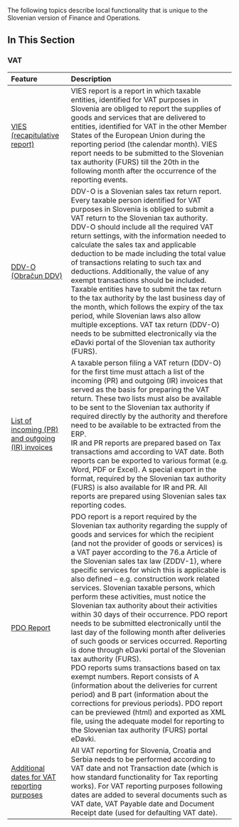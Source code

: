 The following topics describe local functionality that is unique to the Slovenian version of Finance and Operations.

## In This Section

### VAT

**Feature**|**Description**
:-|:-
[VIES (recapitulative report)](/Help/Core-Localization/Slovenian-Localization-Functionalities/VIES-\(recapitulative-report\))|VIES report is a report in which taxable entities, identified for VAT purposes in Slovenia are obliged to report the supplies of goods and services that are delivered to entities, identified for VAT in the other Member States of the European Union during the reporting period (the calendar month). VIES report needs to be submitted to the Slovenian tax authority (FURS) till the 20th in the following month after the occurrence of the reporting events.
[DDV-O (Obračun DDV)](/Help/Core-Localization/Slovenian-Localization-Functionalities/DDV-O-\(Obračun-DDV\))|DDV-O is a Slovenian sales tax return report. Every taxable person identified for VAT purposes in Slovenia is obliged to submit a VAT return to the Slovenian tax authority. DDV-O should include all the required VAT return settings, with the information needed to calculate the sales tax and applicable deduction to be made including the total value of transactions relating to such tax and deductions. Additionally, the value of any exempt transactions should be included. Taxable entities have to submit the tax return to the tax authority by the last business day of the month, which follows the expiry of the tax period, while Slovenian laws also allow multiple exceptions. VAT tax return (DDV-O) needs to be submitted electronically via the eDavki portal of the Slovenian tax authority (FURS).
[List of incoming (PR) and outgoing (IR) invoices](/Help/Core-Localization/Slovenian-Localization-Functionalities/List-of-incoming-\(PR\)-and-outgoing-\(IR\)-invoices)|A taxable person filing a VAT return (DDV-O) for the first time must attach a list of the incoming (PR) and outgoing (IR) invoices that served as the basis for preparing the VAT return. These two lists must also be available to be sent to the Slovenian tax authority if required directly by the authority and therefore need to be available to be extracted from the ERP. <br>IR and PR reports are prepared based on Tax transactions amd according to VAT date. Both reports can be exported to various format (e.g. Word, PDF or Excel). A special export in the format, required by the Slovenian tax authority (FURS) is also available for IR and PR. All reports are prepared using Slovenian sales tax reporting codes.
[PDO Report](/Help/Core-Localization/Slovenian-Localization-Functionalities/PDO-Report)|PDO report is a report required by the Slovenian tax authority regarding the supply of goods and services for which the recipient (and not the provider of goods or services) is a VAT payer according to the 76.a Article of the Slovenian sales tax law (ZDDV-1), where specific services for which this is applicable is also defined – e.g. construction work related services. Slovenian taxable persons, which perform these activities, must notice the Slovenian tax authority about their activities within 30 days of their occurrence. PDO report needs to be submitted electronically until the last day of the following month after deliveries of such goods or services occurred. Reporting is done through eDavki portal of the Slovenian tax authority (FURS).<br>PDO reports sums transactions based on tax exempt numbers. Report consists of A (information about the deliveries for current period) and B part (information about the corrections for previous periods). PDO report can be previewed (html) and exported as XML file, using the adequate model for reporting to the Slovenian tax authority (FURS) portal eDavki.
[Additional dates for VAT reporting purposes](/Help/Core-Localization/VAT/Additional-dates-for-VAT-reporting-purposes)|All VAT reporting for Slovenia, Croatia and Serbia needs to be performed according to VAT date and not Transaction date (which is how standard functionality for Tax reporting works). For VAT reporting purposes following dates are added to several documents such as VAT date, VAT Payable date and Document Receipt date (used for defaulting VAT date).
